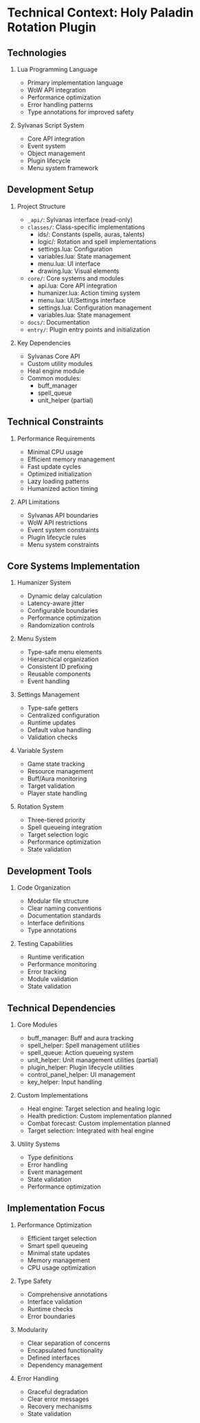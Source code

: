 # Technical Context: Holy Paladin Rotation Plugin

## Technologies
1. Lua Programming Language
   - Primary implementation language
   - WoW API integration
   - Performance optimization
   - Error handling patterns
   - Type annotations for improved safety

2. Sylvanas Script System
   - Core API integration
   - Event system
   - Object management
   - Plugin lifecycle
   - Menu system framework

## Development Setup
1. Project Structure
   - `_api/`: Sylvanas interface (read-only)
   - `classes/`: Class-specific implementations
     * ids/: Constants (spells, auras, talents)
     * logic/: Rotation and spell implementations
     * settings.lua: Configuration
     * variables.lua: State management
     * menu.lua: UI interface
     * drawing.lua: Visual elements
   - `core/`: Core systems and modules
     * api.lua: Core API integration
     * humanizer.lua: Action timing system
     * menu.lua: UI/Settings interface
     * settings.lua: Configuration management
     * variables.lua: State management
   - `docs/`: Documentation
   - `entry/`: Plugin entry points and initialization

2. Key Dependencies
   - Sylvanas Core API
   - Custom utility modules
   - Heal engine module
   - Common modules:
     * buff_manager
     * spell_queue
     * unit_helper (partial)

## Technical Constraints
1. Performance Requirements
   - Minimal CPU usage
   - Efficient memory management
   - Fast update cycles
   - Optimized initialization
   - Lazy loading patterns
   - Humanized action timing

2. API Limitations
   - Sylvanas API boundaries
   - WoW API restrictions
   - Event system constraints
   - Plugin lifecycle rules
   - Menu system constraints

## Core Systems Implementation
1. Humanizer System
   - Dynamic delay calculation
   - Latency-aware jitter
   - Configurable boundaries
   - Performance optimization
   - Randomization controls

2. Menu System
   - Type-safe menu elements
   - Hierarchical organization
   - Consistent ID prefixing
   - Reusable components
   - Event handling

3. Settings Management
   - Type-safe getters
   - Centralized configuration
   - Runtime updates
   - Default value handling
   - Validation checks

4. Variable System
   - Game state tracking
   - Resource management
   - Buff/Aura monitoring
   - Target validation
   - Player state handling

5. Rotation System
   - Three-tiered priority
   - Spell queueing integration
   - Target selection logic
   - Performance optimization
   - State validation

## Development Tools
1. Code Organization
   - Modular file structure
   - Clear naming conventions
   - Documentation standards
   - Interface definitions
   - Type annotations

2. Testing Capabilities
   - Runtime verification
   - Performance monitoring
   - Error tracking
   - Module validation
   - State validation

## Technical Dependencies
1. Core Modules
   - buff_manager: Buff and aura tracking
   - spell_helper: Spell management utilities
   - spell_queue: Action queueing system
   - unit_helper: Unit management utilities (partial)
   - plugin_helper: Plugin lifecycle utilities
   - control_panel_helper: UI management
   - key_helper: Input handling

2. Custom Implementations
   - Heal engine: Target selection and healing logic
   - Health prediction: Custom implementation planned
   - Combat forecast: Custom implementation planned
   - Target selection: Integrated with heal engine

3. Utility Systems
   - Type definitions
   - Error handling
   - Event management
   - State validation
   - Performance optimization

## Implementation Focus
1. Performance Optimization
   - Efficient target selection
   - Smart spell queueing
   - Minimal state updates
   - Memory management
   - CPU usage optimization

2. Type Safety
   - Comprehensive annotations
   - Interface validation
   - Runtime checks
   - Error boundaries

3. Modularity
   - Clear separation of concerns
   - Encapsulated functionality
   - Defined interfaces
   - Dependency management

4. Error Handling
   - Graceful degradation
   - Clear error messages
   - Recovery mechanisms
   - State validation